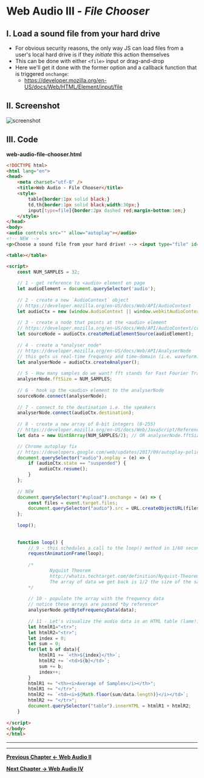 # Web Audio III - *File Chooser*

## I. Load a sound file from your hard drive

- For obvious security reasons, the only way JS can load files from a user's local hard drive is if they *initiate* this action themselves
- This can be done with either `<file>` input or drag-and-drop
- Here we'll get it done with the former option and a callback function that is triggered `onchange`:
  - https://developer.mozilla.org/en-US/docs/Web/HTML/Element/input/file

## II. Screenshot

![screenshot](./_images/web-audio-file-chooser.jpg)

## III. Code

**web-audio-file-chooser.html**

```html
<!DOCTYPE html>
<html lang="en">
<head>
	<meta charset="utf-8" />
	<title>Web Audio - File Chooser</title>
	<style>
		table{border:1px solid black;}
		td,th{border:1px solid black;width:30px;}
		input[type=file]{border:2px dashed red;margin-bottom:1em;}
	</style>
</head>
<body>
<audio controls src="" allow="autoplay"></audio>
<!-- NEW -->
<p>Choose a sound file from your hard drive! --> <input type="file" id="upload" title="Upload File" /></p>

<table></table>

<script>
	const NUM_SAMPLES = 32;
	
	// 1 - get reference to <audio> element on page
	let audioElement = document.querySelector('audio');
			
	// 2 - create a new `AudioContext` object
	// https://developer.mozilla.org/en-US/docs/Web/API/AudioContext
	let audioCtx = new (window.AudioContext || window.webkitAudioContext); // to support Safari and mobile
	
	// 3 - create a node that points at the <audio> element
	// https://developer.mozilla.org/en-US/docs/Web/API/AudioContext/createMediaElementSource
	let sourceNode = audioCtx.createMediaElementSource(audioElement); 
	
	// 4 - create a *analyser node*
	// https://developer.mozilla.org/en-US/docs/Web/API/AnalyserNode
	// this gets us real-time frequency and time-domain (i.e. waveform) information
	let analyserNode = audioCtx.createAnalyser();
	
	// 5 - How many samples do we want? fft stands for Fast Fourier Transform
	analyserNode.fftSize = NUM_SAMPLES;
	
	// 6 - hook up the <audio> element to the analyserNode
	sourceNode.connect(analyserNode);
	
	// 7 - connect to the destination i.e. the speakers
	analyserNode.connect(audioCtx.destination);
	
	// 8 - create a new array of 8-bit integers (0-255)
	// https://developer.mozilla.org/en-US/docs/Web/JavaScript/Reference/Global_Objects/Uint8Array
	let data = new Uint8Array(NUM_SAMPLES/2); // OR analyserNode.fftSize/2

	// Chrome autoplay fix
	// https://developers.google.com/web/updates/2017/09/autoplay-policy-changes
	document.querySelector("audio").onplay = (e) => {
		if (audioCtx.state == "suspended") {
			audioCtx.resume();
		}
	};
	
	// NEW
	document.querySelector("#upload").onchange = (e) => {
		const files = event.target.files;
		document.querySelector("audio").src = URL.createObjectURL(files[0]);
	};
	
	loop();
	
	
	function loop() { 
		// 9 - this schedules a call to the loop() method in 1/60 second
		requestAnimationFrame(loop);
		
		/*
				Nyquist Theorem
				http://whatis.techtarget.com/definition/Nyquist-Theorem
				The array of data we get back is 1/2 the size of the sample rate 
		*/
		
		// 10 - populate the array with the frequency data
		// notice these arrays are passed *by reference*
		analyserNode.getByteFrequencyData(data);
		
		// 11 - Let's visualize the audio data in an HTML table (lame!)
		let htmlR1="<tr>";
		let htmlR2="<tr>";
		let index = 0;
		let sum = 0;
		for(let b of data){
			htmlR1 += `<th>${index}</th>`;
			htmlR2 += `<td>${b}</td>`;
			sum += b;
			index++;
		}
		htmlR1 += "<th><i>Average of Samples</i></th>";
		htmlR1 += "</tr>";
		htmlR2 += `<td><i>${Math.floor(sum/data.length)}</i></td>`;
		htmlR2 += "</tr>";
		document.querySelector("table").innerHTML = htmlR1 + htmlR2;
	}
	
</script>
</body>
</html>
```


<hr><hr>

**[Previous Chapter <- Web Audio II](demo-web-audio-2.md)**

**[Next Chapter -> Web Audio IV](demo-web-audio-4.md)**
